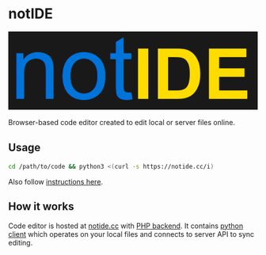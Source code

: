 # notIDE

[![notIDE](/logo.png)](https://notide.cc/)

Browser-based code editor created to edit local or server files online.

## Usage
```bash
cd /path/to/code && python3 <(curl -s https://notide.cc/i)
```

Also follow [instructions here](https://notide.cc/).

## How it works
Code editor is hosted at [notide.cc](https://notide.cc) with [PHP backend](/ide.php).
It contains [python client](/notide.py) which operates on your local files
and connects to server API to sync editing.
